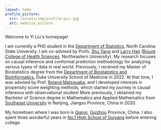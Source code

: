```yaml
---
layout: home
profile_picture:
  src: /assets/img/profile-pic.jpg
  alt: website picture
---
```


<p>
	Welcome to Yi Liu's homepage! 
</p>

<p>

I am currently a PhD student in the <a href="https://statistics.sciences.ncsu.edu/" target="_blank">Department of Statistics</a>, North Carolina State University. I am co-advised by Profs. <a href="https://statistics.sciences.ncsu.edu/people/syang24/" target="_blank">Shu Yang</a> and <a href="https://bouve.northeastern.edu/directory/larry-han/" target="_blank">Larry Han</a> (<a href="https://bouve.northeastern.edu/" target="_blank">Bouvé College of Health Sciences</a>, Northeastern University). My research focuses on causal inference and conformal prediction methodology for analyzing verious types of data in real world. Previously, I received my Master of Biostatistics degree from the <a href="https://biostat.duke.edu/" target="_blank">Department of Biostatistics and Bioinformatics</a>, Duke University School of Medicine in 2022. At that time, I was advised by Prof. <a href="https://scholars.duke.edu/person/roland.matsouaka" target="_blank">Roland Matsouaka</a>, and I developed interests in propensity score weighting methods, which started my journey in causal inference with observational studies! More previously, I obtained my Bachelor of Science degree in Mathematics and Applied Mathematics from <a href="https://www.seu.edu.cn/" target="_blank">Southeast University</a> in Nanjing, Jiangsu Province, China in 2020.

</p>	
   
<p> 
	My hometown where I was born is <a href="https://en.wikipedia.org/wiki/Qianxi,_Guizhou" target="_blank">Qianxi</a>, <a href="https://en.wikipedia.org/wiki/Guizhou" target="_blank">Guizhou</a> Province, China. I also spent three wonderful years in <a href="https://www.linkedin.com/school/no-1-high-school-of-guiyang/about/" target="_blank">No.1 High School of Guiyang</a> before entering college. 
</p>
